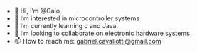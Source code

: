 - 👋 Hi, I’m @Galo
- 👀 I’m interested in microcontroller systems
- 🌱 I’m currently learning c and Java.
- 💞️ I’m looking to collaborate on electronic hardware systems 
- 📫 How to reach me: gabriel.cavallotti@gmail.com

<!---
Galot/Galot is a ✨ special ✨ repository because its `README.md` (this file) appears on your GitHub profile.
You can click the Preview link to take a look at your changes.
--->
